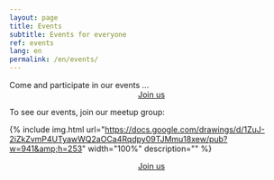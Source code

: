 ```yaml
---
layout: page
title: Events
subtitle: Events for everyone
ref: events
lang: en
permalink: /en/events/
---
```


<div class="header-page-image-events">
    <div class="row">
        <div class="col-xs-12 slogan">
            Come and participate in our events ...
        </div>
        <div class="col-xs-12" style="text-align:center">
            <a class="btn btn-green" href="https://www.meetup.com/programming-contest-paris/join/">Join us</a>
        </div>
    </div>
</div>


To see our events, join our meetup group:

{% include img.html
url="https://docs.google.com/drawings/d/1ZuJ-2iZkZvmP4UTyawWQ2aOCa4Rqdpy09TJMmu18xew/pub?w=941&amp;h=253"
width="100%"
description="" %}
    
<div style="text-align: center">
    <a class="btn btn-green" href="https://www.meetup.com/programming-contest-paris/join/">Join us</a>
</div>